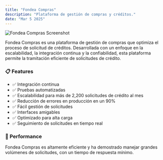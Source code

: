 ```yaml
---
title: "Fondea Compras"
description: "Plataforma de gestión de compras y créditos."
date: "Mar 5 2025"
---
```


![Fondea Compras Screenshot](/fondeadora_logo.png)

Fondea Compras es una plataforma de gestión de compras que optimiza el proceso de solicitud de créditos. Desarrollada con un enfoque en la escalabilidad, la integración continua y la confiabilidad, esta plataforma permite la tramitación eficiente de solicitudes de crédito.

### 📋 Features

- ✅ Integración continua
- ✅ Pruebas automatizadas
- ✅ Escalabilidad para más de 2,200 solicitudes de crédito al mes
- ✅ Reducción de errores en producción en un 90%
- ✅ Fácil gestión de solicitudes
- ✅ Interfaces amigables
- ✅ Optimizado para alta carga
- ✅ Seguimiento de solicitudes en tiempo real

### 💯 Performance

Fondea Compras es altamente eficiente y ha demostrado manejar grandes volúmenes de solicitudes, con un tiempo de respuesta mínimo.

